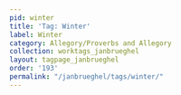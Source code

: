 ```yaml
---
pid: winter
title: 'Tag: Winter'
label: Winter
category: Allegory/Proverbs and Allegory
collection: worktags_janbrueghel
layout: tagpage_janbrueghel
order: '193'
permalink: "/janbrueghel/tags/winter/"
---
```

